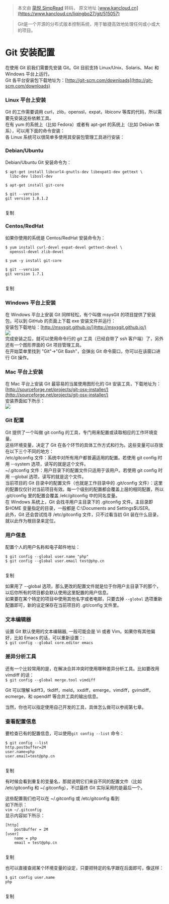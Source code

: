 > 本文由 [简悦 SimpRead](http://ksria.com/simpread/) 转码， 原文地址 [www.kancloud.cn](https://www.kancloud.cn/liqingbo27/git/515057)

> Git是一个开源的分布式版本控制系统，用于敏捷高效地处理任何或小或大的项目。

Git 安装配置
========

在使用 Git 前我们需要先安装 Git。Git 目前支持 Linux/Unix、Solaris、Mac 和 Windows 平台上运行。  
Git 各平台安装包下载地址为：[http://git-scm.com/downloads](http://git-scm.com/downloads)

### Linux 平台上安装

Git 的工作需要调用 curl，zlib，openssl，expat，libiconv 等库的代码，所以需要先安装这些依赖工具。  
在有 yum 的系统上（比如 Fedora）或者有 apt-get 的系统上（比如 Debian 体系），可以用下面的命令安装：  
各 Linux 系统可以很简单多使用其安装包管理工具进行安装：

### Debian/Ubuntu

Debian/Ubuntu Git 安装命令为：

```
$ apt-get install libcurl4-gnutls-dev libexpat1-dev gettext \
  libz-dev libssl-dev

$ apt-get install git-core

$ git --version
git version 1.8.1.2


```

复制

### Centos/RedHat

如果你使用的系统是 Centos/RedHat 安装命令为：

```
$ yum install curl-devel expat-devel gettext-devel \
  openssl-devel zlib-devel

$ yum -y install git-core

$ git --version
git version 1.7.1


```

复制

### Windows 平台上安装

在 Windows 平台上安装 Git 同样轻松，有个叫做 msysGit 的项目提供了安装包，可以到 GitHub 的页面上下载 exe 安装文件并运行：  
安装包下载地址：[http://msysgit.github.io/](http://msysgit.github.io/)  
![](https://box.kancloud.cn/a2361393fb2dc655ef0cf4e60bfc6c66_508x396.png)  
完成安装之后，就可以使用命令行的 git 工具（已经自带了 ssh 客户端）了，另外还有一个图形界面的 Git 项目管理工具。  
在开始菜单里找到 "Git"->"Git Bash"，会弹出 Git 命令窗口，你可以在该窗口进行 Git 操作。

### Mac 平台上安装

在 Mac 平台上安装 Git 最容易的当属使用图形化的 Git 安装工具，下载地址为：  
[http://sourceforge.net/projects/git-osx-installer/](http://sourceforge.net/projects/git-osx-installer/)  
安装界面如下所示：  
![](https://box.kancloud.cn/5496c3251b6f0e8af9dbe6faa6470bf8_350x252.png)

### Git 配置

Git 提供了一个叫做 git config 的工具，专门用来配置或读取相应的工作环境变量。  
这些环境变量，决定了 Git 在各个环节的具体工作方式和行为。这些变量可以存放在以下三个不同的地方：  
/etc/gitconfig 文件：系统中对所有用户都普遍适用的配置。若使用 git config 时用 --system 选项，读写的就是这个文件。  
~/.gitconfig 文件：用户目录下的配置文件只适用于该用户。若使用 git config 时用 --global 选项，读写的就是这个文件。  
当前项目的 Git 目录中的配置文件（也就是工作目录中的 .git/config 文件）：这里的配置仅仅针对当前项目有效。每一个级别的配置都会覆盖上层的相同配置，所以 .git/config 里的配置会覆盖 /etc/gitconfig 中的同名变量。  
在 Windows 系统上，Git 会找寻用户主目录下的 .gitconfig 文件。主目录即 $HOME 变量指定的目录，一般都是 C:\Documents and Settings$USER。  
此外，Git 还会尝试找寻 /etc/gitconfig 文件，只不过看当初 Git 装在什么目录，就以此作为根目录来定位。

### 用户信息

配置个人的用户名称和电子邮件地址：

```
$ git config --global user.name "php"
$ git config --global user.email test@php.cn


```

复制

如果用了 --global 选项，那么更改的配置文件就是位于你用户主目录下的那个，以后你所有的项目都会默认使用这里配置的用户信息。  
如果要在某个特定的项目中使用其他名字或者电邮，只要去掉 `--global` 选项重新配置即可，新的设定保存在当前项目的 .git/config 文件里。

### 文本编辑器

设置 Git 默认使用的文本编辑器, 一般可能会是 Vi 或者 Vim。如果你有其他偏好，比如 Emacs 的话，可以重新设置：:  
`$ git config --global core.editor emacs`

### 差异分析工具

还有一个比较常用的是，在解决合并冲突时使用哪种差异分析工具。比如要改用 vimdiff 的话：  
`$ git config --global merge.tool vimdiff`

Git 可以理解 kdiff3，tkdiff，meld，xxdiff，emerge，vimdiff，gvimdiff，ecmerge，和 opendiff 等合并工具的输出信息。

当然，你也可以指定使用自己开发的工具，具体怎么做可以参阅第七章。

### 查看配置信息

要检查已有的配置信息，可以使用`git config --list` 命令：

```
$ git config --list
http.postbuffer=2M
user.name=php
user.email=test@php.cn


```

复制

有时候会看到重复的变量名，那就说明它们来自不同的配置文件（比如 /etc/gitconfig 和 ~/.gitconfig），不过最终 Git 实际采用的是最后一个。

这些配置我们也可以在 ~/.gitconfig 或 /etc/gitconfig 看到  
如下所示：  
`vim ~/.gitconfig`  
显示内容如下所示：

```
[http]
    postBuffer = 2M
[user]
    name = php
    email = test@php.cn


```

复制

也可以直接查阅某个环境变量的设定，只要把特定的名字跟在后面即可，像这样：

```
$ git config user.name
php


```

复制